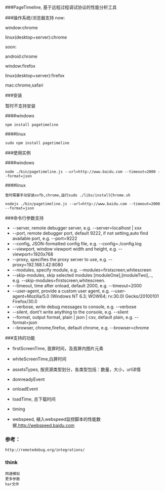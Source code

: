###PageTimeline, 基于远程过程调试协议的性能分析工具

###操作系统/浏览器支持
now:

window:chrome

linux(desktop+server):chrome

soon:

android:chrome

window:firefox

linux(desktop+server):firefox

mac:chrome,safari


###安装

暂时不支持安装

####windows

    npm install pagetimeline

####linux

    sudo npm install pagetimeline

###使用实例

####windows

    node ./bin/pagetimeline.js --url=http://www.baidu.com --timeout=2000 --format=json

####linux

    暂时需要手动安装xvfb,chrome,运行sudo ./libs/installChrome.sh

    nodejs ./bin/pagetimeline.js --url=http://www.baidu.com --timeout=2000 --format=json


###命令行参数支持

* --server, remote debugger server, e.g. --server=localhost | xxx
* --port, remote debugger port, default 9222, if not setting,auto find available port, e.g. --port=9222
* --config, JSON-formatted config file, e.g. --config=./config.log
* --viewport, window viewport width and height, e.g. --viewport=1920x768 
* --proxy, specifies the proxy server to use, e.g. --proxy=192.168.1.42:8080
* --modules, specify module, e.g. --modules=firstscreen,whitescreen
* --skip-modules, skip selected modules [moduleOne],[moduleTwo],.., e.g. --skip-modules=firstscreen,whitescreen.
* --timeout, time after onload, default 2000, e.g. --timeout=2000
* --user-agent, provide a custom user agent, e.g. --user-agent=Mozilla/5.0 (Windows NT 6.3; WOW64; rv:30.0) Gecko/20100101 Firefox/30.0
* --verbose, write debug messages to console, e.g. --verbose
* --silent, dont\'t write anything to the console, e.g. --slient
* --format, output format, plain | json | csv, default plain, e.g. --format=json
* --browser, chrome,firefox, default chrome, e.g. --browser=chrome

###支持的功能

* firstScreenTime, 首屏时间，及首屏内图片元素

* whiteScreenTime,白屏时间

* assetsTypes, 按资源类型划分，各类型包括：数量，大小，url详情

* domreadyEvent

* onloadEvent

* loadTime, 总下载时间

* timing

* webspeed, 植入webspeed监控脚本的性能数据,http://webspeed.baidu.com

### 参考：
    http://remotedebug.org/integrations/

### think

    网速模拟
    更多参数
    har文件


